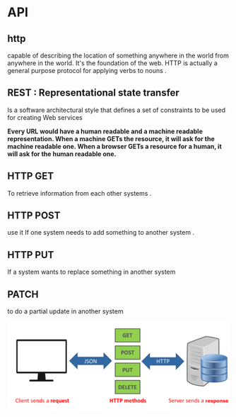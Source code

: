 # API

## http 
capable of describing the location of something anywhere in the world from anywhere in the world. It's the foundation of the web.
HTTP is actually a general purpose protocol for applying verbs to nouns .

## REST : Representational state transfer

Is a software architectural style that defines a set of constraints to be used for creating Web services


**Every URL would have a human readable and a machine readable representation. When a machine GETs the resource, it will ask for the machine readable one. When a browser GETs a resource for a human, it will ask for the human readable one.**


## HTTP GET 
 To retrieve information from each other systems .

 ##  HTTP POST
 use it If one system needs to add something to another system .

 ## HTTP PUT
If a system wants to replace something in another system

## PATCH
 to do a partial update in another system 

![image](img/what_is_rest_api.png)
 